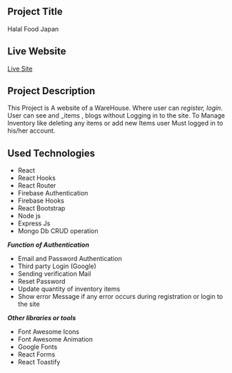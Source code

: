 ## Project Title ##
Halal Food Japan

## Live Website ##

[Live Site](https://halal-food-japan.web.app/)

## Project Description ##

This Project is A website of a WareHouse. Where user can _register, login_. User can see and  _items , blogs without Logging in to the site.
To Manage Inventory like deleting any items or add new Items user Must logged in to his/her account.

## Used Technologies ##
* React
* React Hooks
* React Router
* Firebase Authentication
* Firebase Hooks
* React Bootstrap
* Node js
* Express Js
* Mongo Db CRUD operation

***Function of Authentication***
* Email and Password Authentication
* Third party Login (Google)
* Sending verification Mail
* Reset Password
* Update quantity of inventory items
* Show error Message if any error occurs during registration or login to the site


***Other libraries or tools***
* Font Awesome Icons
* Font Awesome Animation
* Google Fonts
* React Forms
* React Toastify




